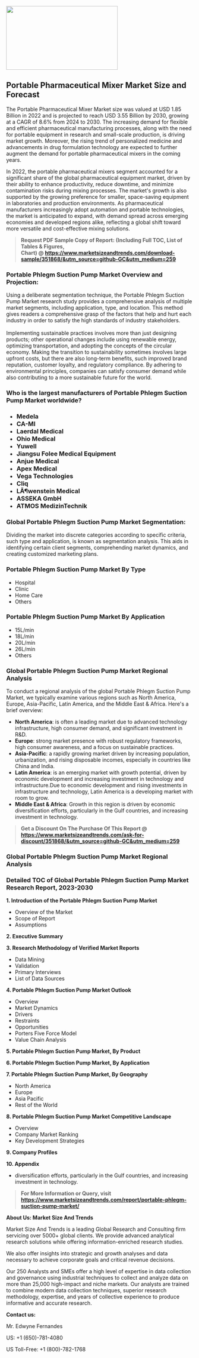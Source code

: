 <p><img class="alignnone size-medium wp-image-20088" src="https://ffe5etoiles.com/wp-content/uploads/2024/12/MST1-300x171.png" alt="" width="300" height="171" /></p><h2>Portable Pharmaceutical Mixer Market Size and Forecast</h2><p>The Portable Pharmaceutical Mixer Market size was valued at USD 1.85 Billion in 2022 and is projected to reach USD 3.55 Billion by 2030, growing at a CAGR of 8.6% from 2024 to 2030. The increasing demand for flexible and efficient pharmaceutical manufacturing processes, along with the need for portable equipment in research and small-scale production, is driving market growth. Moreover, the rising trend of personalized medicine and advancements in drug formulation technology are expected to further augment the demand for portable pharmaceutical mixers in the coming years.</p><p>In 2022, the portable pharmaceutical mixers segment accounted for a significant share of the global pharmaceutical equipment market, driven by their ability to enhance productivity, reduce downtime, and minimize contamination risks during mixing processes. The market's growth is also supported by the growing preference for smaller, space-saving equipment in laboratories and production environments. As pharmaceutical manufacturers increasingly adopt automation and portable technologies, the market is anticipated to expand, with demand spread across emerging economies and developed regions alike, reflecting a global shift toward more versatile and cost-effective mixing solutions.</p></p><blockquote id="" class=""><strong>Request PDF Sample Copy of Report: (Including Full TOC, List of Tables &amp; Figures, Chart)&nbsp;@&nbsp;<strong><a href="https://www.marketsizeandtrends.com/download-sample/351868/&utm_source=github-GC&utm_medium=259" target="_blank">https://www.marketsizeandtrends.com/download-sample/351868/&utm_source=github-GC&utm_medium=259</a></strong></strong></blockquote><h3 id="" class="">Portable Phlegm Suction Pump Market&nbsp;Overview and Projection:</h3><p id="" class="">Using a deliberate segmentation technique, the Portable Phlegm Suction Pump Market research study provides a comprehensive analysis of multiple market segments, including application, type, and location. This method gives readers a comprehensive grasp of the factors that help and hurt each industry in order to satisfy the high standards of industry stakeholders. <br /> <br />Implementing sustainable practices involves more than just designing products; other operational changes include using renewable energy, optimizing transportation, and adopting the concepts of the circular economy. Making the transition to sustainability sometimes involves large upfront costs, but there are also long-term benefits, such improved brand reputation, customer loyalty, and regulatory compliance. By adhering to environmental principles, companies can satisfy consumer demand while also contributing to a more sustainable future for the world.</p><h3 id="" class="">Who is the largest manufacturers of&nbsp;Portable Phlegm Suction Pump Market worldwide?</h3><h3 class=""><p><ul><li>Medela </li><li> CA-MI </li><li> Laerdal Medical </li><li> Ohio Medical </li><li> Yuwell </li><li> Jiangsu Folee Medical Equipment </li><li> Anjue Medical </li><li> Apex Medical </li><li> Vega Technologies </li><li> Cliq </li><li> LÃ¶wenstein Medical </li><li> ASSEKA GmbH </li><li> ATMOS MedizinTechnik</li></ul></p></h3><h3 id="" class="">Global&nbsp;Portable Phlegm Suction Pump Market Segmentation:</h3><p id="" class="">Dividing the market into discrete categories according to specific criteria, such type and application, is known as segmentation analysis. This aids in identifying certain client segments, comprehending market dynamics, and creating customized marketing plans.</p><h3 id="" class="">Portable Phlegm Suction Pump Market&nbsp;By Type</h3><p><p><ul><li>Hospital</li><li> Clinic</li><li> Home Care</li><li> Others</p></li></ul></p></p><h3 id="" class="">Portable Phlegm Suction Pump Market&nbsp;By Application</h3><p class=""><p><ul><li>15L/min</li><li> 18L/min</li><li> 20L/min</li><li> 26L/min</li><li> Others</li></ul></p></p><h3 id="" class="">Global Portable Phlegm Suction Pump Market Regional Analysis</h3><p id="" class="">To conduct a regional analysis of the global Portable Phlegm Suction Pump Market, we typically examine various regions such as North America, Europe, Asia-Pacific, Latin America, and the Middle East &amp; Africa. Here's a brief overview:</p><ul><li><strong>North America</strong>: is often a leading market due to advanced technology infrastructure, high consumer demand, and significant investment in R&amp;D.</li><li><strong>Europe</strong>: strong market presence with robust regulatory frameworks, high consumer awareness, and a focus on sustainable practices.</li><li><strong>Asia-Pacific</strong>: a rapidly growing market driven by increasing population, urbanization, and rising disposable incomes, especially in countries like China and India.</li><li><strong>Latin America</strong>: is an emerging market with growth potential, driven by economic development and increasing investment in technology and infrastructure.Due to economic development and rising investments in infrastructure and technology, Latin America is a developing market with room to grow.</li><li><strong>Middle East &amp; Africa</strong>: Growth in this region is driven by economic diversification efforts, particularly in the Gulf countries, and increasing investment in technology.</li></ul><blockquote id="" class=""><strong>Get a Discount On The Purchase Of This Report @ <strong><a href="https://www.marketsizeandtrends.com/ask-for-discount/351868/&utm_source=github-GC&utm_medium=259" target="_blank">https://www.marketsizeandtrends.com/ask-for-discount/351868/&utm_source=github-GC&utm_medium=259</a></strong></strong></blockquote><h3 id="" class="">Global Portable Phlegm Suction Pump Market Regional Analysis</h3><h3 id="" class="">Detailed TOC of Global Portable Phlegm Suction Pump Market Research Report, 2023-2030</h3><p id="" class=""><strong>1. Introduction of the Portable Phlegm Suction Pump Market</strong></p><ul><li>Overview of the Market</li><li>Scope of Report</li><li>Assumptions</li></ul><p id="" class=""><strong>2. Executive Summary</strong></p><p id="" class=""><strong>3. Research Methodology of Verified Market Reports</strong></p><ul><li>Data Mining</li><li>Validation</li><li>Primary Interviews</li><li>List of Data Sources</li></ul><p id="" class=""><strong>4. Portable Phlegm Suction Pump Market Outlook</strong></p><ul><li>Overview</li><li>Market Dynamics</li><li>Drivers</li><li>Restraints</li><li>Opportunities</li><li>Porters Five Force Model</li><li>Value Chain Analysis</li></ul><p id="" class=""><strong>5. Portable Phlegm Suction Pump Market, By Product</strong></p><p id="" class=""><strong>6. Portable Phlegm Suction Pump Market, By Application</strong></p><p id="" class=""><strong>7. Portable Phlegm Suction Pump Market, By Geography</strong></p><ul><li>North America</li><li>Europe</li><li>Asia Pacific</li><li>Rest of the World</li></ul><p id="" class=""><strong>8. Portable Phlegm Suction Pump Market Competitive Landscape</strong></p><ul><li>Overview</li><li>Company Market Ranking</li><li>Key Development Strategies</li></ul><p id="" class=""><strong>9. Company Profiles</strong></p><p id="" class=""><strong>10. Appendix</strong></p><ul><li>diversification efforts, particularly in the Gulf countries, and increasing investment in technology.</li></ul><blockquote id="" class=""><strong>For More Information or Query, visit <strong><strong><a href="https://www.marketsizeandtrends.com/report/portable-phlegm-suction-pump-market/" target="_blank">https://www.marketsizeandtrends.com/report/portable-phlegm-suction-pump-market/</a></strong></strong></strong></blockquote><p id="" class=""><strong>About Us: Market Size And Trends</strong></p><p id="" class="">Market Size And Trends is a leading Global Research and Consulting firm servicing over 5000+ global clients. We provide advanced analytical research solutions while offering information-enriched research studies.</p><p id="" class="">We also offer insights into strategic and growth analyses and data necessary to achieve corporate goals and critical revenue decisions.</p><p id="" class="">Our 250 Analysts and SMEs offer a high level of expertise in data collection and governance using industrial techniques to collect and analyze data on more than 25,000 high-impact and niche markets. Our analysts are trained to combine modern data collection techniques, superior research methodology, expertise, and years of collective experience to produce informative and accurate research.</p><p id="" class=""><strong>Contact us:</strong></p><p id="" class="">Mr. Edwyne Fernandes</p><p id="" class="">US: +1 (650)-781-4080</p><p id="" class="">US Toll-Free: +1 (800)-782-1768</p>
